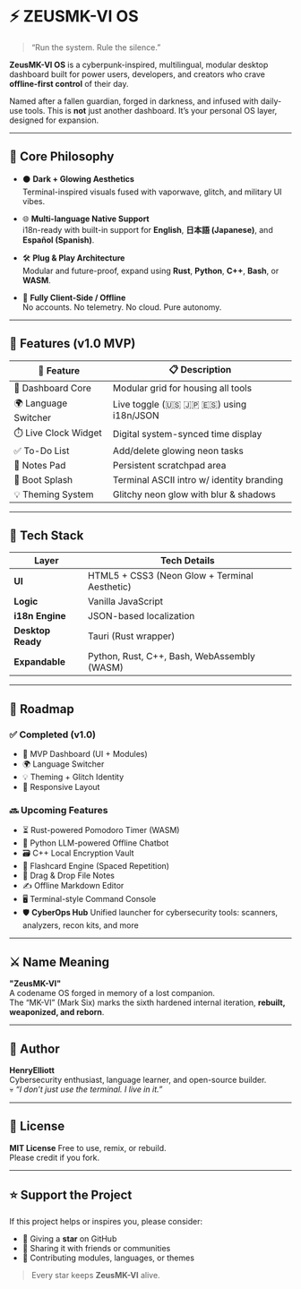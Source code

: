 # ⚡ ZEUSMK-VI OS

> “Run the system. Rule the silence.”

**ZeusMK-VI OS** is a cyberpunk-inspired, multilingual, modular desktop dashboard built for power users, developers, and creators who crave **offline-first control** of their day.

Named after a fallen guardian, forged in darkness, and infused with daily-use tools. This is **not** just another dashboard. It’s your personal OS layer, designed for expansion.

---

## 🧠 Core Philosophy

- ⚫ **Dark + Glowing Aesthetics**  
  Terminal-inspired visuals fused with vaporwave, glitch, and military UI vibes.

- 🌐 **Multi-language Native Support**  
  i18n-ready with built-in support for **English**, **日本語 (Japanese)**, and **Español (Spanish)**.

- 🛠️ **Plug & Play Architecture**  
  Modular and future-proof, expand using **Rust**, **Python**, **C++**, **Bash**, or **WASM**.

- 💾 **Fully Client-Side / Offline**  
  No accounts. No telemetry. No cloud. Pure autonomy.

---

## 🚀 Features (v1.0 MVP)

| 🔧 Feature              | 📋 Description                                |
|------------------------|-----------------------------------------------|
| 🧭 Dashboard Core       | Modular grid for housing all tools            |
| 🌍 Language Switcher    | Live toggle (🇺🇸 🇯🇵 🇪🇸) using i18n/JSON        |
| ⏱️ Live Clock Widget    | Digital system-synced time display            |
| ✅ To-Do List           | Add/delete glowing neon tasks                 |
| 📝 Notes Pad            | Persistent scratchpad area                    |
| 🎨 Boot Splash          | Terminal ASCII intro w/ identity branding     |
| 💡 Theming System       | Glitchy neon glow with blur & shadows         |

---

## 🧪 Tech Stack

| Layer          | Tech Details                                      |
|----------------|---------------------------------------------------|
| **UI**         | HTML5 + CSS3 (Neon Glow + Terminal Aesthetic)     |
| **Logic**      | Vanilla JavaScript                                |
| **i18n Engine**| JSON-based localization                           |
| **Desktop Ready** | Tauri (Rust wrapper)                           |
| **Expandable** | Python, Rust, C++, Bash, WebAssembly (WASM)       |

---

## 🧭 Roadmap

### ✅ Completed (v1.0)

- 🧭 MVP Dashboard (UI + Modules)  
- 🌍 Language Switcher  
- 💡 Theming + Glitch Identity  
- 📱 Responsive Layout

### 🔜 Upcoming Features

- ⏳ Rust-powered Pomodoro Timer (WASM)  
- 🤖 Python LLM-powered Offline Chatbot  
- 🗃️ C++ Local Encryption Vault  
- 🧠 Flashcard Engine (Spaced Repetition)  
- 📂 Drag & Drop File Notes  
- ✍️ Offline Markdown Editor  
- 🖥️ Terminal-style Command Console
- 🛡️ **CyberOps Hub** Unified launcher for cybersecurity tools: scanners, analyzers, recon kits, and more

---

## ⚔️ Name Meaning

**"ZeusMK-VI"**  
A codename OS forged in memory of a lost companion.  
The “MK-VI” (Mark Six) marks the sixth hardened internal iteration, **rebuilt, weaponized, and reborn**.

---

## 👤 Author

**HenryElliott**  
Cybersecurity enthusiast, language learner, and open-source builder.  
💀 *“I don’t just use the terminal. I live in it.”*

---

## 📜 License

**MIT License** Free to use, remix, or rebuild.  
Please credit if you fork.

---

## ⭐ Support the Project

If this project helps or inspires you, please consider:

- 🌟 Giving a **star** on GitHub  
- 🔁 Sharing it with friends or communities  
- 🧠 Contributing modules, languages, or themes  

> Every star keeps **ZeusMK-VI** alive.
